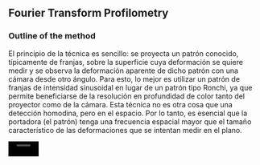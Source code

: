 ## Fourier Transform Profilometry
### Outline of the method

El principio de la técnica es sencillo: se proyecta un patrón conocido, típicamente de franjas, sobre la superficie cuya deformación se quiere medir y se observa la deformación aparente de dicho patrón con una cámara desde otro ángulo. Para esto, lo mejor es utilizar un patrón de franjas de intensidad sinusoidal en lugar de un patrón tipo Ronchi, ya que permite beneficiarse de la resolución en profundidad de color tanto del proyector como de la cámara. Esta técnica no es otra cosa que una detección homodina, pero en el espacio. Por lo tanto, es esencial que la portadora (el patrón) tenga una frecuencia espacial mayor que el tamaño característico de las deformaciones que se intentan medir en el plano. 

<video src='https://github.com/user-attachments/assets/631c6b6c-f907-43f0-bb73-acc75b87bcb4' width=60/>







